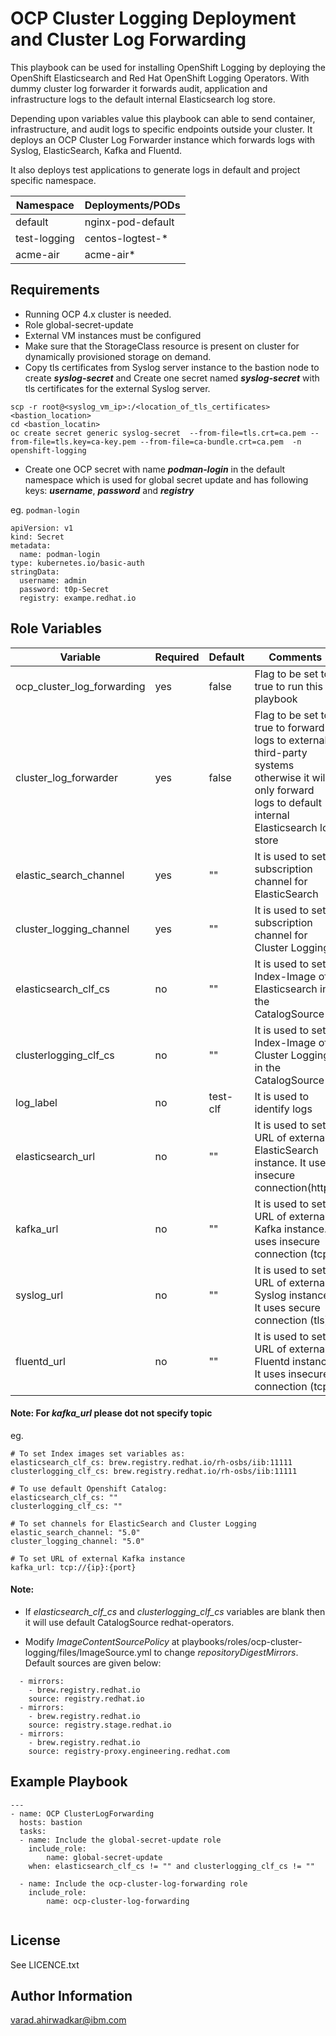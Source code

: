 OCP Cluster Logging Deployment and Cluster Log Forwarding
=========

This playbook can be used for installing OpenShift Logging by deploying the OpenShift Elasticsearch and Red Hat OpenShift Logging Operators. With dummy cluster log forwarder it forwards audit, application and infrastructure logs to the default internal Elasticsearch log store.

Depending upon variables value this playbook can able to send container, infrastructure, and audit logs to specific endpoints outside your cluster. It deploys an OCP Cluster Log Forwarder instance which forwards logs with Syslog, ElasticSearch, Kafka and Fluentd. 

It also deploys test applications to generate logs in default and project specific namespace.  

| Namespace                   | Deployments/PODs |
|-----------------------------|----------|
| default | nginx-pod-default | 
| test-logging | centos-logtest-* | 
| acme-air | acme-air* | 

Requirements
------------

 - Running OCP 4.x cluster is needed.
 - Role global-secret-update 
 - External VM instances must be configured
 - Make sure that the StorageClass resource is present on cluster for dynamically provisioned storage on demand.
 - Copy tls certificates from Syslog server instance to the bastion node to create ***syslog-secret*** and  Create one secret named ***syslog-secret*** with tls certificates for the external Syslog server.
```
scp -r root@<syslog_vm_ip>:/<location_of_tls_certificates> <bastion_location>
cd <bastion_locatin>
oc create secret generic syslog-secret  --from-file=tls.crt=ca.pem --from-file=tls.key=ca-key.pem --from-file=ca-bundle.crt=ca.pem  -n openshift-logging
```

 - Create one OCP secret with name ***podman-login***  in the default namespace which is used for global secret update and has following keys:
   ***username***, ***password***  and ***registry***  

eg. `podman-login`
```
apiVersion: v1
kind: Secret
metadata:
  name: podman-login
type: kubernetes.io/basic-auth
stringData:
  username: admin
  password: t0p-Secret
  registry: exampe.redhat.io
```

Role Variables
--------------

| Variable                    | Required | Default                                    | Comments                                            |
|-----------------------------|----------|--------------------------------------------|-----------------------------------------------------|
| ocp_cluster_log_forwarding | yes| false  | Flag to be set to true to run this playbook  |
| cluster_log_forwarder | yes | false  | Flag to be set to true to forward logs to external third-party systems otherwise it will only forward logs to default internal Elasticsearch log store |
| elastic_search_channel | yes | ""  | It is used to set subscription channel for ElasticSearch |
| cluster_logging_channel | yes | ""  | It is used to set subscription channel for Cluster Logging |
| elasticsearch_clf_cs | no | ""  | It is used to set Index-Image of Elasticsearch in the CatalogSource |
| clusterlogging_clf_cs | no | ""  | It is used to set Index-Image of Cluster Logging in the CatalogSource |
| log_label | no| test-clf  | It is used to identify logs |
| elasticsearch_url | no |  ""  | It is used to set URL of external ElasticSearch instance. It uses insecure connection(http). |
| kafka_url| no | ""  | It is used to set URL of external Kafka instance. It uses insecure connection (tcp). |
| syslog_url | no | ""  | It is used to set URL of external Syslog instance. It uses secure connection (tls). |
| fluentd_url| no | ""  | It is used to set URL of external Fluentd instance. It uses insecure connection (tcp). |

#### Note: For *kafka_url* please dot not specify topic 

  eg.  
    
    # To set Index images set variables as:  
    elasticsearch_clf_cs: brew.registry.redhat.io/rh-osbs/iib:11111
    clusterlogging_clf_cs: brew.registry.redhat.io/rh-osbs/iib:11111

    # To use default Openshift Catalog:   
    elasticsearch_clf_cs: ""
    clusterlogging_clf_cs: ""
    
    # To set channels for ElasticSearch and Cluster Logging
    elastic_search_channel: "5.0"
    cluster_logging_channel: "5.0"

    # To set URL of external Kafka instance
    kafka_url: tcp://{ip}:{port}
   
#### Note: 
- If *elasticsearch_clf_cs* and *clusterlogging_clf_cs* variables are blank then it will use default CatalogSource redhat-operators.  

- Modify  *ImageContentSourcePolicy* at playbooks/roles/ocp-cluster-logging/files/ImageSource.yml to change *repositoryDigestMirrors*. 
Default sources are given below:  
```
  - mirrors:
    - brew.registry.redhat.io
    source: registry.redhat.io
  - mirrors:
    - brew.registry.redhat.io
    source: registry.stage.redhat.io
  - mirrors:
    - brew.registry.redhat.io
    source: registry-proxy.engineering.redhat.com
```

Example Playbook
----------------
```
---
- name: OCP ClusterLogForwarding
  hosts: bastion
  tasks:
  - name: Include the global-secret-update role
    include_role:
        name: global-secret-update
    when: elasticsearch_clf_cs != "" and clusterlogging_clf_cs != ""

  - name: Include the ocp-cluster-log-forwarding role
    include_role:
        name: ocp-cluster-log-forwarding
  
```


## License

See LICENCE.txt

## Author Information

varad.ahirwadkar@ibm.com
